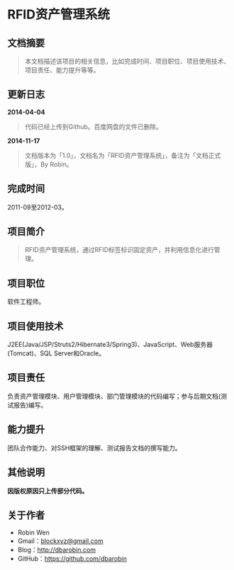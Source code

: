 # RFID资产管理系统 #

## 文档摘要 ##

> 本文档描述该项目的相关信息，比如完成时间、项目职位、项目使用技术、项目责任、能力提升等等。

## 更新日志 ##

**2014-04-04**
> 代码已经上传到Github。百度网盘的文件已删除。

**2014-11-17**
> 文档版本为「1.0」，文档名为「RFID资产管理系统」，备注为「文档正式版」，By Robin。

## 完成时间 ##

2011-09至2012-03。

## 项目简介 ##

> RFID资产管理系统，通过RFID标签标识固定资产，并利用信息化进行管理。

## 项目职位 ##

软件工程师。

## 项目使用技术 ##

J2EE(Java/JSP/Struts2/Hibernate3/Spring3)、JavaScript、Web服务器(Tomcat)、SQL Server和Oracle。

## 项目责任 ##

负责资产管理模块、用户管理模块、部门管理模块的代码编写；参与后期文档(测试报告)编写。

## 能力提升 ##

团队合作能力、对SSH框架的理解、测试报告文档的撰写能力。

## 其他说明 ##

**因版权原因只上传部分代码。**

## 关于作者 ##

* Robin Wen
* Gmail：blockxyz@gmail.com
* Blog：http://dbarobin.com
* GitHub：https://github.com/dbarobin
